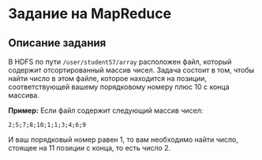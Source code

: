 # Задание на MapReduce

## Описание задания

В HDFS по пути `/user/student57/array` расположен файл, который содержит отсортированный массив чисел. Задача состоит в том, чтобы найти число в этом файле, которое находится на позиции, соответствующей вашему порядковому номеру плюс 10 с конца массива.

**Пример:**
Если файл содержит следующий массив чисел:
```
2;5;7;8;10;1;1;3;4;6;9
```
И ваш порядковый номер равен 1, то вам необходимо найти число, стоящее на 11 позиции с конца, то есть число 2.
